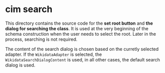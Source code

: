 # cim search

This directory contains the source code for the **set root button** and **the dialog for searching the class**. It is used at the very beginning of the schema construction when the user needs to select the root. Later in the process, searching is not required.

The content of the search dialog is chosen based on the curretly selected adapter.
If the `WikidataAdapter` is selected, the `WikidataSearchDialogContent` is used, in all other cases, the default search dialog is used.
